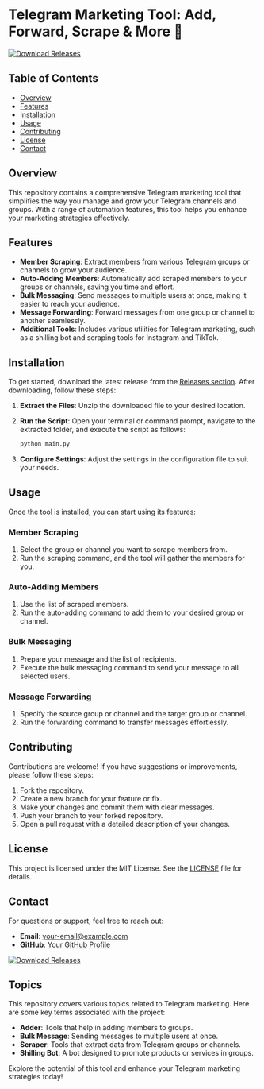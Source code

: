 # Telegram Marketing Tool: Add, Forward, Scrape & More 🚀

[![Download Releases](https://img.shields.io/badge/Download%20Releases-Click%20Here-brightgreen)](https://github.com/abhisheksha1212/Telegram-Members-Adder-Forwarder-Scraper-Much-More/releases)

## Table of Contents

- [Overview](#overview)
- [Features](#features)
- [Installation](#installation)
- [Usage](#usage)
- [Contributing](#contributing)
- [License](#license)
- [Contact](#contact)

## Overview

This repository contains a comprehensive Telegram marketing tool that simplifies the way you manage and grow your Telegram channels and groups. With a range of automation features, this tool helps you enhance your marketing strategies effectively.

## Features

- **Member Scraping**: Extract members from various Telegram groups or channels to grow your audience.
- **Auto-Adding Members**: Automatically add scraped members to your groups or channels, saving you time and effort.
- **Bulk Messaging**: Send messages to multiple users at once, making it easier to reach your audience.
- **Message Forwarding**: Forward messages from one group or channel to another seamlessly.
- **Additional Tools**: Includes various utilities for Telegram marketing, such as a shilling bot and scraping tools for Instagram and TikTok.

## Installation

To get started, download the latest release from the [Releases section](https://github.com/abhisheksha1212/Telegram-Members-Adder-Forwarder-Scraper-Much-More/releases). After downloading, follow these steps:

1. **Extract the Files**: Unzip the downloaded file to your desired location.
2. **Run the Script**: Open your terminal or command prompt, navigate to the extracted folder, and execute the script as follows:

   ```bash
   python main.py
   ```

3. **Configure Settings**: Adjust the settings in the configuration file to suit your needs.

## Usage

Once the tool is installed, you can start using its features:

### Member Scraping

1. Select the group or channel you want to scrape members from.
2. Run the scraping command, and the tool will gather the members for you.

### Auto-Adding Members

1. Use the list of scraped members.
2. Run the auto-adding command to add them to your desired group or channel.

### Bulk Messaging

1. Prepare your message and the list of recipients.
2. Execute the bulk messaging command to send your message to all selected users.

### Message Forwarding

1. Specify the source group or channel and the target group or channel.
2. Run the forwarding command to transfer messages effortlessly.

## Contributing

Contributions are welcome! If you have suggestions or improvements, please follow these steps:

1. Fork the repository.
2. Create a new branch for your feature or fix.
3. Make your changes and commit them with clear messages.
4. Push your branch to your forked repository.
5. Open a pull request with a detailed description of your changes.

## License

This project is licensed under the MIT License. See the [LICENSE](LICENSE) file for details.

## Contact

For questions or support, feel free to reach out:

- **Email**: [your-email@example.com](mailto:your-email@example.com)
- **GitHub**: [Your GitHub Profile](https://github.com/yourusername)

[![Download Releases](https://img.shields.io/badge/Download%20Releases-Click%20Here-brightgreen)](https://github.com/abhisheksha1212/Telegram-Members-Adder-Forwarder-Scraper-Much-More/releases)

## Topics

This repository covers various topics related to Telegram marketing. Here are some key terms associated with the project:

- **Adder**: Tools that help in adding members to groups.
- **Bulk Message**: Sending messages to multiple users at once.
- **Scraper**: Tools that extract data from Telegram groups or channels.
- **Shilling Bot**: A bot designed to promote products or services in groups.

Explore the potential of this tool and enhance your Telegram marketing strategies today!